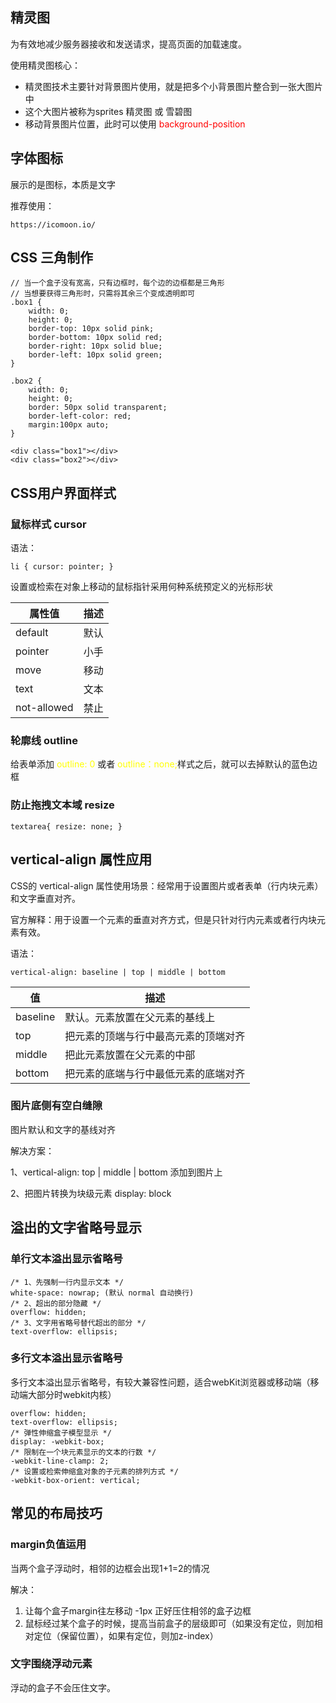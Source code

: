 ## 精灵图

为有效地减少服务器接收和发送请求，提高页面的加载速度。

使用精灵图核心：

- 精灵图技术主要针对背景图片使用，就是把多个小背景图片整合到一张大图片中
- 这个大图片被称为sprites 精灵图 或 雪碧图
- 移动背景图片位置，此时可以使用<span style="color:red"> background-position</span>



## 字体图标

展示的是图标，本质是文字

推荐使用：

```
https://icomoon.io/
```



## CSS 三角制作

```
// 当一个盒子没有宽高，只有边框时，每个边的边框都是三角形
// 当想要获得三角形时，只需将其余三个变成透明即可
.box1 {
	width: 0;
	height: 0;
	border-top: 10px solid pink;
	border-bottom: 10px solid red;
	border-right: 10px solid blue;
	border-left: 10px solid green;
}

.box2 {
	width: 0;
	height: 0;
	border: 50px solid transparent;
	border-left-color: red;
	margin:100px auto;
}

<div class="box1"></div>
<div class="box2"></div>
```



## CSS用户界面样式

### 鼠标样式 cursor

语法：

```
li { cursor: pointer; }
```

设置或检索在对象上移动的鼠标指针采用何种系统预定义的光标形状

| 属性值      | 描述 |
| ----------- | ---- |
| default     | 默认 |
| pointer     | 小手 |
| move        | 移动 |
| text        | 文本 |
| not-allowed | 禁止 |



### 轮廓线 outline

给表单添加 <span style="color:yellow">outline: 0</span> 或者 <span style="color:yellow">outline：none;</span>样式之后，就可以去掉默认的蓝色边框



### 防止拖拽文本域 resize

```
textarea{ resize: none; }
```



## vertical-align 属性应用

CSS的 vertical-align 属性使用场景：经常用于设置图片或者表单（行内块元素）和文字垂直对齐。

官方解释：用于设置一个元素的垂直对齐方式，但是只针对行内元素或者行内块元素有效。

语法：

```
vertical-align: baseline | top | middle | bottom
```

| 值       | 描述                                 |
| -------- | ------------------------------------ |
| baseline | 默认。元素放置在父元素的基线上       |
| top      | 把元素的顶端与行中最高元素的顶端对齐 |
| middle   | 把此元素放置在父元素的中部           |
| bottom   | 把元素的底端与行中最低元素的底端对齐 |



### 图片底侧有空白缝隙

图片默认和文字的基线对齐

解决方案：

1、vertical-align: top | middle | bottom 添加到图片上

2、把图片转换为块级元素 display: block



## 溢出的文字省略号显示

### 单行文本溢出显示省略号

```
/* 1、先强制一行内显示文本 */
white-space: nowrap; (默认 normal 自动换行)
/* 2、超出的部分隐藏 */
overflow: hidden;
/* 3、文字用省略号替代超出的部分 */
text-overflow: ellipsis;
```



### 多行文本溢出显示省略号

多行文本溢出显示省略号，有较大兼容性问题，适合webKit浏览器或移动端（移动端大部分时webkit内核）

```
overflow: hidden;
text-overflow: ellipsis;
/* 弹性伸缩盒子模型显示 */
display: -webkit-box;
/* 限制在一个块元素显示的文本的行数 */
-webkit-line-clamp: 2;
/* 设置或检索伸缩盒对象的子元素的排列方式 */
-webkit-box-orient: vertical;
```



## 常见的布局技巧

### margin负值运用

当两个盒子浮动时，相邻的边框会出现1+1=2的情况

解决：

1. 让每个盒子margin往左移动 -1px 正好压住相邻的盒子边框
2. 鼠标经过某个盒子的时候，提高当前盒子的层级即可（如果没有定位，则加相对定位（保留位置），如果有定位，则加z-index）

### 文字围绕浮动元素

浮动的盒子不会压住文字。







